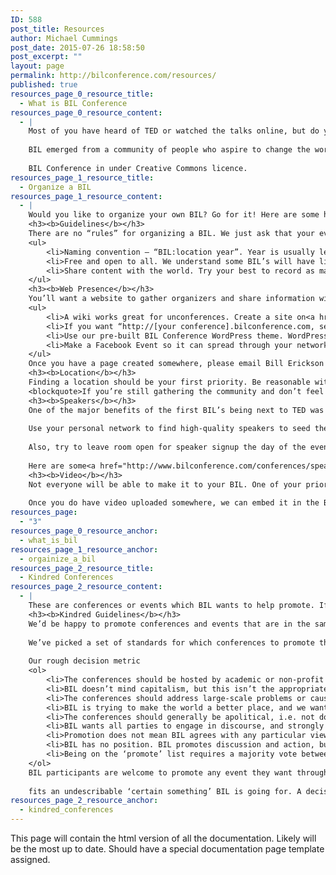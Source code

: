 ```yaml
---
ID: 588
post_title: Resources
author: Michael Cummings
post_date: 2015-07-26 18:58:50
post_excerpt: ""
layout: page
permalink: http://bilconference.com/resources/
published: true
resources_page_0_resource_title:
  - What is BIL Conference
resources_page_0_resource_content:
  - |
    Most of you have heard of TED or watched the talks online, but do you know about BIL, the quirky, populist, unconference taking place near by? Open to the public and fully participant powered, BIL features a wild mix of technologists, scientists, artists, hackers, and those with a passion for community awareness.
    
    BIL emerged from a community of people who aspire to change the world for the better- everyone is on equal standing and we meet to share ideas, problems that need solving, and discoveries we are excited about with a quite diverse national and international crowd. Our attendees are our speakers and our speakers are our attendees and in true unconference style, attendees are responsible for shaping the conference itself through their participation.
    
    BIL Conference in under Creative Commons licence.
resources_page_1_resource_title:
  - Organize a BIL
resources_page_1_resource_content:
  - |
    Would you like to organize your own BIL? Go for it! Here are some helpful tips and resources for making it happen:
    <h3><b>Guidelines</b></h3>
    There are no “rules” for organizing a BIL. We just ask that your event, if it uses the BIL name, conform to a few BIL guidelines:
    <ul>
    	<li>Naming convention – “BIL:location year”. Year is usually left off if this is the first one in that location. Examples: BIL:UK 2009 and BIL:Tuscon. To make it less confusing, “BIL year” is reserved for the original BIL which follows TED (BIL2008 and BIL2009).</li>
    	<li>Free and open to all. We understand some BIL’s will have limited space, but attendance should not be limited to certain people. Example: If there was a BIL:Texas A&amp;M University limited to only A&amp;M students, this is not a true BIL. The most egalitarian way (we’ve found) to limit attendance is first-come, first-served, and giving priority sign-up to speakers and sponsors.</li>
    	<li>Share content with the world. Try your best to record as many of the talks as possible so we can share them through the BIL Conference website (more on video below). Also encourage attendees to tag photos on social networks so they’re easier to find, and to write blog posts. Try to get as much information from the event out to the world.</li>
    </ul>
    <h3><b>Web Presence</b></h3>
    You’ll want a website to gather organizers and share information with attendees.
    <ul>
    	<li>A wiki works great for unconferences. Create a site on<a href="http://www.pbwiki.com/"> PBWiki</a> or a page on the<a href="http://bilconference.pbwiki.com/"> BIL Conference Wiki</a></li>
    	<li>If you want “http://[your conference].bilconference.com, send an email to Bill Erickson and he’ll set it up for you. You can build your own website on that subdomain, or…</li>
    	<li>Use our pre-built BIL Conference WordPress theme. WordPress works great for managing a site, and it’s what we use for most of the BIL sites. We can provide you with the theme from the<a href="http://2009.bilconference.com/"> 2009 BIL Conference</a> and you can put it on a subdomain (mentioned above) or a domain your purchase.</li>
    	<li>Make a Facebook Event so it can spread through your network.</li>
    </ul>
    Once you have a page created somewhere, please email Bill Erickson so he can add you to the list of Upcoming Conferences on this site.
    <h3><b>Location</b></h3>
    Finding a location should be your first priority. Be reasonable with your estimate of attendees, and remember that a packed small room is better than an empty large one. If there’s a nearby university, invite them to sponsor by providing space.
    <blockquote>If you’re still gathering the community and don’t feel ready for a full BIL, try holding mini-BIL’s at a coffee shop or restaurant every month with a few speakers, along the same lines of<a href="http://www.refreshingcities.com/"> Refresh</a> or<a href="http://dorkbot.org/"> DorkBot</a>.</blockquote>
    <h3><b>Speakers</b></h3>
    One of the major benefits of the first BIL’s being next to TED was that we knew great speakers would already be in town. We invited friends who were speaking at TED to BIL, and that jump-started our speaker signup.
    
    Use your personal network to find high-quality speakers to seed the list. Then, open speaker signup to your community. This way you never have a blank page of speakers, it sets the bar high, and helps share the types of talks the speakers should prepare.
    
    Also, try to leave room open for speaker signup the day of the event. This will allow attendees who are inspired by the great speakers to give a talk of their own.
    
    Here are some<a href="http://www.bilconference.com/conferences/speaker-guidelines/"> Speaker Guidelines</a> that you should share with speakers.
    <h3><b>Video</b></h3>
    Not everyone will be able to make it to your BIL. One of your priorities should be to try and record as many of the talks as possible. Use<a href="http://www.ustream.tv/"> UStream</a> or<a href="http://www.seesmic.com/"> Seesmic</a> to record the talks with a laptop and post them online. Ask attendees to bring video cameras to document the talks and demos, and upload them to sites like<a href="http://www.youtube.com/"> Youtube</a> or<a href="http://www.vimeo.com/"> Vimeo</a>. Try to find sponsors willing to cover the cost of recording the talks in exchange for their logos in the video.
    
    Once you do have video uploaded somewhere, we can embed it in the BIL Conference website.
resources_page:
  - "3"
resources_page_0_resource_anchor:
  - what_is_bil
resources_page_1_resource_anchor:
  - orgainize_a_bil
resources_page_2_resource_title:
  - Kindred Conferences
resources_page_2_resource_content:
  - |
    These are conferences or events which BIL wants to help promote. If you’d like your event or conference listed here, please check the guidelines.
    <h3><b>Kindred Guidelines</b></h3>
    We’d be happy to promote conferences and events that are in the same vein as BIL. These show up as blog postings on the front page, and are listed in a sub-section of the Conferences page.
    
    We’ve picked a set of standards for which conferences to promote through this channel. This might seem odd, given that we’re an ‘open’ conference, and we’re open to suggestions. The reason behind the curation is to maintain focus. Bear in mind we encourage participants to promote their causes through other forums.
    
    Our rough decision metric
    <ol>
    	<li>The conferences should be hosted by academic or non-profit institutions.</li>
    	<li>BIL doesn’t mind capitalism, but this isn’t the appropriate venue for promoting events which are profit oriented.</li>
    	<li>The conferences should address large-scale problems or causes.</li>
    	<li>BIL is trying to make the world a better place, and we want to promote ideas which will have a big impact.</li>
    	<li>The conferences should generally be apolitical, i.e. not dominated by one political party over another.</li>
    	<li>BIL wants all parties to engage in discourse, and strongly political party conferences are too conceptually homogeneous for our tastes.</li>
    	<li>Promotion does not mean BIL agrees with any particular viewpoint, just that we feel the topic warrants debate.</li>
    	<li>BIL has no position. BIL promotes discussion and action, but does not advocate any particular course of action.</li>
    	<li>Being on the ‘promote’ list requires a majority vote between Tyler Emerson, Bill Erickson, and Todd Huffman.</li>
    </ol>
    BIL participants are welcome to promote any event they want through their own channels, but this particular channel is curated. The decisions are made on the above rules, and on whether the event
    
    fits an undescribable ‘certain something’ BIL is going for. A decision of yes or no also depends on the context — we might not choose something because we’ve seen a lot of similar things lately and feel the topic is adequately covered.
resources_page_2_resource_anchor:
  - kindred_conferences
---
```

This page will contain the html version of all the documentation. Likely will be the most up to date. Should have a special documentation page template assigned.